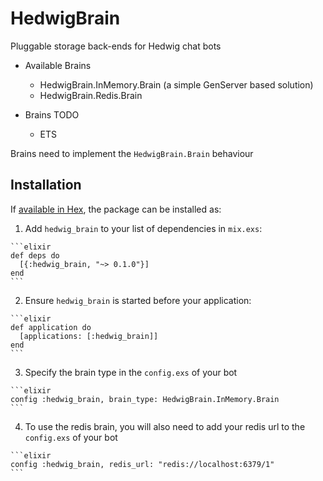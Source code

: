 # HedwigBrain

Pluggable storage back-ends for Hedwig chat bots

- Available Brains
  - HedwigBrain.InMemory.Brain (a simple GenServer based solution)
  - HedwigBrain.Redis.Brain

- Brains TODO
  - ETS

Brains need to implement the `HedwigBrain.Brain` behaviour

## Installation

If [available in Hex](https://hex.pm/docs/hedwig_brain), the package can be installed as:

  1. Add `hedwig_brain` to your list of dependencies in `mix.exs`:

    ```elixir
    def deps do
      [{:hedwig_brain, "~> 0.1.0"}]
    end
    ```

  2. Ensure `hedwig_brain` is started before your application:

    ```elixir
    def application do
      [applications: [:hedwig_brain]]
    end
    ```

  3. Specify the brain type in the `config.exs` of your bot

    ```elixir
    config :hedwig_brain, brain_type: HedwigBrain.InMemory.Brain
    ```
  
  4. To use the redis brain, you will also need to add your redis url to the `config.exs` of your bot

    ```elixir
    config :hedwig_brain, redis_url: "redis://localhost:6379/1"
    ```
    


